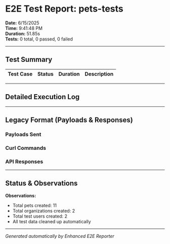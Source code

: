 # E2E Test Report: pets-tests

**Date:** 6/15/2025  
**Time:** 9:41:48 PM  
**Duration:** 51.85s  
**Tests:** 0 total, 0 passed, 0 failed  

---

## Test Summary

| Test Case | Status | Duration | Description |
|-----------|--------|----------|-------------|


---

## Detailed Execution Log



---

## Legacy Format (Payloads & Responses)

### Payloads Sent


### Curl Commands


### API Responses


---

## Status & Observations



**Observations:**
- Total pets created: 11
- Total organizations created: 2
- Total test users created: 2
- All test data cleaned up automatically

---
*Generated automatically by Enhanced E2E Reporter*
